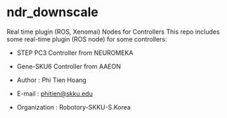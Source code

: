# ndr_downscale
Real time plugin (ROS, Xenomai) Nodes for Controllers
This repo includes some real-time plugin (ROS node) for some controllers:
- STEP PC3 Controller from NEUROMEKA
- Gene-SKU6 Controller from AAEON

- Author        : Phi Tien Hoang
- E-mail        : phitien@skku.edu
- Organization  : Robotory-SKKU-S.Korea
